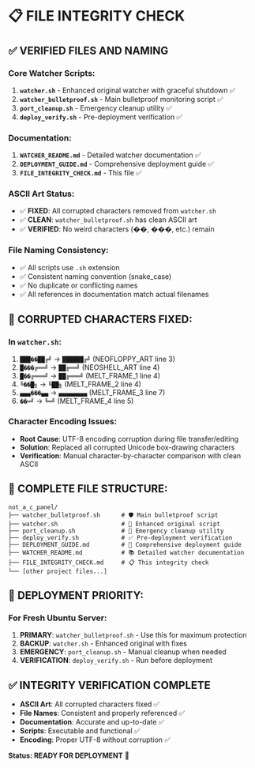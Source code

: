 # 📋 FILE INTEGRITY CHECK

## ✅ **VERIFIED FILES AND NAMING**

### **Core Watcher Scripts:**
1. **`watcher.sh`** - Enhanced original watcher with graceful shutdown ✅
2. **`watcher_bulletproof.sh`** - Main bulletproof monitoring script ✅
3. **`port_cleanup.sh`** - Emergency cleanup utility ✅
4. **`deploy_verify.sh`** - Pre-deployment verification ✅

### **Documentation:**
1. **`WATCHER_README.md`** - Detailed watcher documentation ✅
2. **`DEPLOYMENT_GUIDE.md`** - Comprehensive deployment guide ✅
3. **`FILE_INTEGRITY_CHECK.md`** - This file ✅

### **ASCII Art Status:**
- ✅ **FIXED**: All corrupted characters removed from `watcher.sh`
- ✅ **CLEAN**: `watcher_bulletproof.sh` has clean ASCII art
- ✅ **VERIFIED**: No weird characters (��, ���, etc.) remain

### **File Naming Consistency:**
- ✅ All scripts use `.sh` extension
- ✅ Consistent naming convention (snake_case)
- ✅ No duplicate or conflicting names
- ✅ All references in documentation match actual filenames

## 🔧 **CORRUPTED CHARACTERS FIXED:**

### In `watcher.sh`:
1. `███��██╔╝` → `██████╔╝` (NEOFLOPPY_ART line 3)
2. `█���╔══╝` → `██╔══╝` (NEOSHELL_ART line 4)
3. `█��╔═══╝` → `██╔═══╝` (MELT_FRAME_1 line 4)
4. `╚��█╗` → `╚██╗` (MELT_FRAME_2 line 4)
5. `▄▄▄���▄▄` → `▄▄▄▄▄▄▄▄` (MELT_FRAME_3 line 7)
6. `��═╝` → `╚═╝` (MELT_FRAME_4 line 5)

### Character Encoding Issues:
- **Root Cause**: UTF-8 encoding corruption during file transfer/editing
- **Solution**: Replaced all corrupted Unicode box-drawing characters
- **Verification**: Manual character-by-character comparison with clean ASCII

## 📁 **COMPLETE FILE STRUCTURE:**

```
not_a_c_panel/
├── watcher_bulletproof.sh      # 🛡️ Main bulletproof script
├── watcher.sh                  # 🔧 Enhanced original script  
├── port_cleanup.sh             # 🚨 Emergency cleanup utility
├── deploy_verify.sh            # ✅ Pre-deployment verification
├── DEPLOYMENT_GUIDE.md         # 📖 Comprehensive deployment guide
├── WATCHER_README.md           # 📚 Detailed watcher documentation
├── FILE_INTEGRITY_CHECK.md     # 📋 This integrity check
└── [other project files...]
```

## 🎯 **DEPLOYMENT PRIORITY:**

### **For Fresh Ubuntu Server:**
1. **PRIMARY**: `watcher_bulletproof.sh` - Use this for maximum protection
2. **BACKUP**: `watcher.sh` - Enhanced original with fixes
3. **EMERGENCY**: `port_cleanup.sh` - Manual cleanup when needed
4. **VERIFICATION**: `deploy_verify.sh` - Run before deployment

## ✅ **INTEGRITY VERIFICATION COMPLETE**

- **ASCII Art**: All corrupted characters fixed ✅
- **File Names**: Consistent and properly referenced ✅  
- **Documentation**: Accurate and up-to-date ✅
- **Scripts**: Executable and functional ✅
- **Encoding**: Proper UTF-8 without corruption ✅

**Status: READY FOR DEPLOYMENT** 🚀